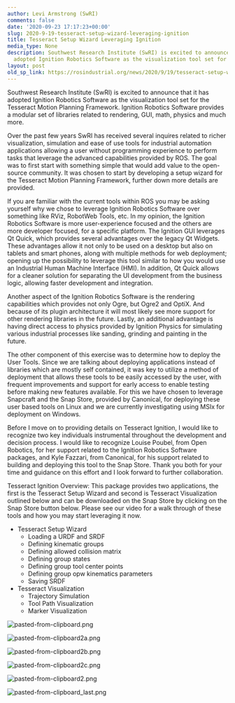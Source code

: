 ```yaml
---
author: Levi Armstrong (SwRI)
comments: false
date: '2020-09-23 17:17:23+00:00'
slug: 2020-9-19-tesseract-setup-wizard-leveraging-ignition
title: Tesseract Setup Wizard Leveraging Ignition
media_type: None
description: Southwest Research Institute (SwRI) is excited to announce that it has
  adopted Ignition Robotics Software as the visualization tool set for the ...
layout: post
old_sp_link: https://rosindustrial.org/news/2020/9/19/tesseract-setup-wizard-leveraging-ignition
---
```


Southwest Research Institute (SwRI) is excited to announce that it has adopted Ignition Robotics Software as the visualization tool set for the Tesseract Motion Planning Framework. Ignition Robotics Software provides a modular set of libraries related to rendering, GUI, math, physics and much more.

Over the past few years SwRI has received several inquires related to richer visualization, simulation and ease of use tools for industrial automation applications allowing a user without programming experience to perform tasks that leverage the advanced capabilities provided by ROS. The goal was to first start with something simple that would add value to the open-source community. It was chosen to start by developing a setup wizard for the Tesseract Motion Planning Framework, further down more details are provided. 

If you are familiar with the current tools within ROS you may be asking yourself why we chose to leverage Ignition Robotics Software over something like RViz, RobotWeb Tools, etc. In my opinion, the Ignition Robotics Software is more user-experience focused and the others are more developer focused, for a specific platform. The Ignition GUI leverages Qt Quick, which provides several advantages over the legacy Qt Widgets. These advantages allow it not only to be used on a desktop but also on tablets and smart phones, along with multiple methods for web deployment; opening up the possibility to leverage this tool similar to how you would use an Industrial Human Machine Interface (HMI). In addition, Qt Quick allows for a cleaner solution for separating the UI development from the business logic, allowing faster development and integration. 

Another aspect of the Ignition Robotics Software is the rendering capabilities which provides not only Ogre, but Ogre2 and OptiX. And because of its plugin architecture it will most likely see more support for other rendering libraries in the future. Lastly, an additional advantage is having direct access to physics provided by Ignition Physics for simulating various industrial processes like sanding, grinding and painting in the future.

The other component of this exercise was to determine how to deploy the User Tools. Since we are talking about deploying applications instead of libraries which are mostly self contained, it was key to utilize a method of deployment that allows these tools to be easily accessed by the user, with frequent improvements and support for early access to enable testing before making new features available. For this we have chosen to leverage Snapcraft and the Snap Store, provided by Canonical, for deploying these user based tools on Linux and we are currently investigating using MSIx for deployment on Windows.

Before I move on to providing details on Tesseract Ignition, I would like to recognize two key individuals instrumental throughout the development and decision process. I would like to recognize Louise Poubel, from Open Robotics, for her support related to the Ignition Robotics Software packages, and Kyle Fazzari, from Canonical, for his support related to building and deploying this tool to the Snap Store. Thank you both for your time and guidance on this effort and I look forward to further collaboration.

Tesseract Ignition Overview: This package provides two applications, the first is the Tesseract Setup Wizard and second is Tesseract Visualization outlined below and can be downloaded on the Snap Store by clicking on the Snap Store button below. Please see our video for a walk through of these tools and how you may start leveraging it now.

* Tesseract Setup Wizard
	+ Loading a URDF and SRDF
	+ Defining kinematic groups
	+ Defining allowed collision matrix
	+ Defining group states
	+ Defining group tool center points
	+ Defining group opw kinematics parameters
	+ Saving SRDF
* Tesseract Visualization
	+ Trajectory Simulation
	+ Tool Path Visualization
	+ Marker Visualization

![pasted-from-clipboard.png](https://images.squarespace-cdn.com/content/v1/51df34b1e4b08840dcfd2841/1600825296146-46LWA92I9EFPU75VT0EX/pasted-from-clipboard.png)

![pasted-from-clipboard2a.png](https://images.squarespace-cdn.com/content/v1/51df34b1e4b08840dcfd2841/1600825298057-5TAXCG4QZ4LJEN3SLJ13/pasted-from-clipboard2a.png)

![pasted-from-clipboard2b.png](https://images.squarespace-cdn.com/content/v1/51df34b1e4b08840dcfd2841/1600825297822-8WFNYJ1C4S51ZZ66OLME/pasted-from-clipboard2b.png)

![pasted-from-clipboard2c.png](https://images.squarespace-cdn.com/content/v1/51df34b1e4b08840dcfd2841/1600825298993-ZSM95ID5TKL5OYD15FDN/pasted-from-clipboard2c.png)

![pasted-from-clipboard2.png](https://images.squarespace-cdn.com/content/v1/51df34b1e4b08840dcfd2841/1600825296695-CUEVS3EBWJLFNJOXJAE6/pasted-from-clipboard2.png)

![pasted-from-clipboard_last.png](https://images.squarespace-cdn.com/content/v1/51df34b1e4b08840dcfd2841/1600825299615-9IODBNBZXZEH8MBAF1ID/pasted-from-clipboard_last.png)


